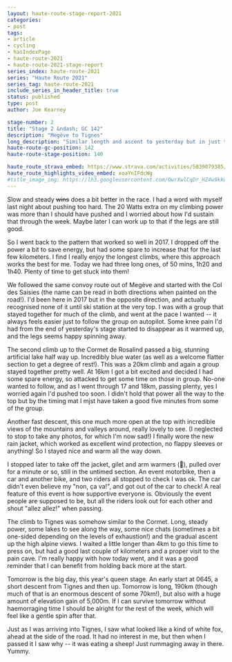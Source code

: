 ```yaml
---
layout: haute-route-stage-report-2021
categories:
- post
tags:
- article
- cycling
- hasIndexPage
- haute-route-2021
- haute-route-2021-stage-report
series_index: haute-route-2021
series: "Haute Route 2021"
series_tag: haute-route-2021
include_series_in_header_title: true
status: published
type: post
author: Joe Kearney

stage-number: 2
title: "Stage 2 &ndash; GC 142"
description: "Megève to Tignes"
long_description: "Similar length and ascent to yesterday but in just three long climbs."
haute-route-gc-position: 142
haute-route-stage-position: 140

haute_route_strava_embed: https://www.strava.com/activities/5839079385/embed/f83c7909f2eea00a503f456b7f50359d422ec5ac
haute_route_highlights_video_embed: xoaYnIFdcWg
#title_image_img: https://lh3.googleusercontent.com/OwrXwlCqDr_HZ4w9kkw6RF0tiRyChtNTL_z1ESwAVF11m9n6VQGi6-wn054tPEcx0XSmD3EDXcT8Wo1ZWBXZcJSOTGzI7Ut2C4-vPuwR2oWRAish0JsxNDQvRnHWw8kM1yfnD13pjz8=w960-h540
---
```


<!--(More photos [here](https://photos.app.goo.gl/fCKj5x7T1g6v16CU9))-->

Slow and steady ~~wins~~ does a bit better in the race. I had a word with myself last night about pushing too hard. The 20 Watts extra on my climbing power was more than I should have pushed and I worried about how I'd sustain that through the week. Maybe later I can work up to that if the legs are still good.

So I went back to the pattern that worked so well in 2017. I dropped off the power a bit to save energy, but had some spare to increase that for the last few kilometers. I find I really enjoy the longest climbs, where this approach works the best for me. Today we had three long ones, of 50 mins, 1h20 and 1h40. Plenty of time to get stuck into them!

We followed the same convoy route out of Megève and started with the Col des Saisies (the name can be read in both directions when painted on the road!). I'd been here in 2017 but in the opposite direction, and actually recognised none of it until ski station at the very top. I was with a group that stayed together for much of the climb, and went at the pace I wanted -- it always feels easier just to follow the group on autopilot. Some knee pain I'd had from the end of yesterday's stage started to disappear as it warmed up, and the legs seems happy spinning away.

The second climb up to the Cormet de Rosalind passed a big, stunning artificial lake half way up. Incredibly blue water (as well as a welcome flatter section to get a degree of rest!). This was a 20km climb and again a group stayed together pretty well. At 16km I got a bit excited and decided I had some spare energy, so attacked to get some time on those in group. No-one wanted to follow, and as I went through 17 and 18km, passing plenty, yes I worried again I'd pushed too soon. I didn't hold that power all the way to the top but by the timing mat I mjst have taken a good five minutes from some of the group.

Another fast descent, this one much more open at the top with incredible views of the mountains and valleys around, really lovely to see. (I neglected to stop to take any photos, for which I'm now sad!) I finally wore the new rain jacket, which worked as excellent wind protection, no flappy sleeves or anything! So I stayed nice and warm all the way down.

I stopped later to take off the jacket, gilet and arm warmers (🥵), pulled over for a minute or so, still in the untimed section. An event motorbike, then a car and another bike, and two riders all stopped to check I was ok. The car didn't even believe my "non, ça va!", and got out of the car to check! A real feature of this event is how supportive everyone is. Obviously the event people are supposed to be, but all the riders look out for each other and shout "allez allez!" when passing.

The climb to Tignes was somehow similar to the Cormet. Long, steady power, some lakes to see along the way, some nice chats (sometimes a bit one-sided depending on the levels of exhaustion!) and the gradual ascent up the high alpine views. I waited a little longer than 4km to go this time to press on, but had a good last couple of kilometers and a proper visit to the pain cave. I'm really happy with how today went, and it was a good reminder that I can benefit from holding back more at the start.

Tomorrow is the big day, this year's queen stage. An early start at 0645, a short descent from Tignes and then up. Tomorrow is long, 190km (though much of that is an enormous descent of some 70km!), but also with a huge amount of elevation gain of 5,000m. If I can survive tomorrow without haemorraging time I should be alright for the rest of the week, which will feel like a gentle spin after that.

Just as I was arriving into Tignes, I saw what looked like a kind of white fox, ahead at the side of the road. It had no interest in me, but then when I passed it I saw why -- it was eating a sheep! Just rummaging away in there. Yummy.

